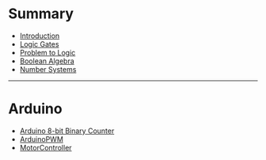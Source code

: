 # Summary
- [Introduction](./Introduction/Intro.md)
- [Logic Gates](./Logic_Gates/Logic_Gates.md)
- [Problem to Logic](./Problem_To_Logic/Problem_To_Logic.md)
- [Boolean Algebra](./Boolean_Algerbra/Boolean_Algebra.md)
- [Number Systems](./Number_Systems/Number_Systems.md)
-----

# Arduino 
<!-- [Arduino 4-bit Binary Counter]
Arduino4BitBinaryCouter/Arduino4BitBinaryCouter.md)
-->
- [Arduino 8-bit Binary Counter](./Arduino8BitBinaryCounter/Ardunino8BitBinaryCounter.md)
- [ArduinoPWM](./ArduinoPWM/ArduinoPWM.md)
- [MotorController](./MotorController/MotorController.md)
<!--
- [7 Segment Display](./SevenSegmentedDisplay/SevenSegmentedDisplay.md)
-->



